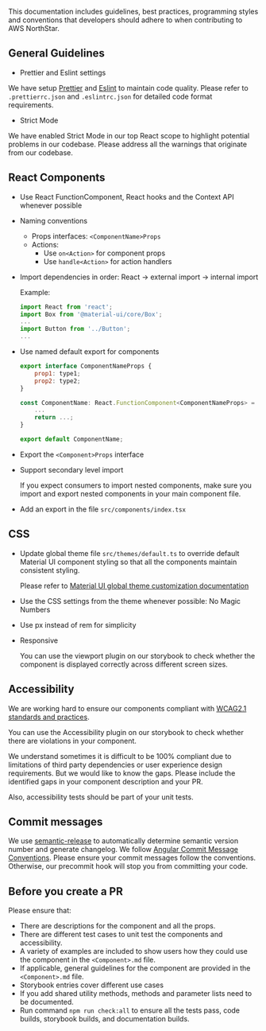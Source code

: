This documentation includes guidelines, best practices, programming styles and conventions that developers should adhere to when contributing to AWS NorthStar.

## General Guidelines

- Prettier and Eslint settings

We have setup [Prettier](https://prettier.io/) and [Eslint](https://eslint.org/) to maintain code quality. Please refer to `.prettierrc.json` and `.eslintrc.json` for detailed code format requirements. 

- Strict Mode

We have enabled Strict Mode in our top React scope to highlight potential problems in our codebase. Please address all the warnings that originate from our codebase. 

## React Components

- Use React FunctionComponent, React hooks and the Context API whenever possible

- Naming conventions
    - Props interfaces: `<ComponentName>Props`
    - Actions: 
        - Use `on<Action>` for component props
        - Use `handle<Action>` for action handlers

- Import dependencies in order: React -> external import -> internal import

    Example: 

    ```jsx static
    import React from 'react';
    import Box from '@material-ui/core/Box';
    ...
    import Button from '../Button';
    ...
    ```

- Use named default export for components

    ```jsx static
    export interface ComponentNameProps {
        prop1: type1;
        prop2: type2;
    }

    const ComponentName: React.FunctionComponent<ComponentNameProps> = ({prop1, prop2}) => {
        ...
        return ...;
    }

    export default ComponentName;
    ```

- Export the `<Component>Props` interface

- Support secondary level import

    If you expect consumers to import nested components, make sure you import and export nested components in your main component file. 

- Add an export in the file `src/components/index.tsx`

## CSS

- Update global theme file `src/themes/default.ts` to override default Material UI component styling so that all the components maintain consistent styling. 

    Please refer to [Material UI global theme customization documentation](https://material-ui.com/customization/globals/#css)

- Use the CSS settings from the theme whenever possible: No Magic Numbers

- Use px instead of rem for simplicity

- Responsive

    You can use the viewport plugin on our storybook to check whether the component is displayed correctly across different screen sizes. 

## Accessibility

We are working hard to ensure our components compliant with [WCAG2.1 standards and practices](https://www.w3.org/TR/WCAG21/). 

You can use the Accessibility plugin on our storybook to check whether there are violations in your component. 

We understand sometimes it is difficult to be 100% compliant due to limitations of third party dependencies or user experience design requirements. But we would like to know the gaps. Please include the identified gaps in your component description and your PR. 

Also, accessibility tests should be part of your unit tests. 

## Commit messages

We use [semantic-release](https://github.com/semantic-release/semantic-release) to automatically determine semantic version number and generate changelog. We follow [Angular Commit Message Conventions](https://github.com/angular/angular.js/blob/master/DEVELOPERS.md#-git-commit-guidelines). Please ensure your commit messages follow the conventions. Otherwise, our precommit hook will stop you from committing your code. 

## Before you create a PR

Please ensure that:

- There are descriptions for the component and all the props. 
- There are different test cases to unit test the components and accessibility. 
- A variety of examples are included to show users how they could use the component in the `<Component>.md` file.
- If applicable, general guidelines for the component are provided in the  `<Component>.md` file.
- Storybook entries cover different use cases
- If you add shared utility methods, methods and parameter lists need to be documented.
- Run command `npm run check:all` to ensure all the tests pass, code builds, storybook builds, and documentation builds. 
